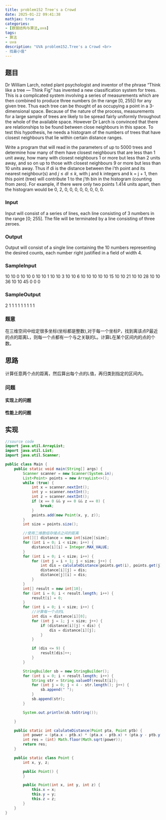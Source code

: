 ```yaml
---
title: problem152 Tree's a Crowd
date: 2025-01-22 09:41:38
mathjax: true
categories:
- [数据结构与算法,uva]
tags:
- 算法
- uva
description: "UVA problem152.Tree's a Crowd <br>
- 找最小值"
---
```


## 题目

Dr William Larch, noted plant psychologist and inventor of the phrase “Think like a tree — Think Fig” has invented a new classification system for trees. This is a complicated system involving a series of measurements which are then combined to produce three numbers (in the range [0, 255]) for any given tree. Thus each tree can be thought of as occupying a point in a 3-dimensional space. Because of the nature of the process, measurements for a large sample of trees are likely to be spread fairly uniformly throughout the whole of the available space. However Dr Larch is convinced that there are relationships to be found between close neighbours in this space. To test this hypothesis, he needs a histogram of the numbers of trees that have closest neighbours that lie within certain distance ranges.

Write a program that will read in the parameters of up to 5000 trees and determine how many of them have closest neighbours that are less than 1 unit away, how many with closest neighbours 1 or more but less than 2 units away, and so on up to those with closest neighbours 9 or more but less than 10 units away. Thus if di is the distance between the i’th point and its nearest neighbour(s) and $j \leq di \leq k$, with j and k integers and k = j + 1, then this point (tree) will contribute 1 to the j’th bin in the histogram (counting from zero). For example, if there were only two points 1.414 units apart, then the histogram would be 0, 2, 0, 0, 0, 0, 0, 0, 0, 0.

### Input

Input will consist of a series of lines, each line consisting of 3 numbers in the range [0; 255]. The file will be terminated by a line consisting of three zeroes.

### Output

Output will consist of a single line containing the 10 numbers representing the desired counts, each number right justified in a field of width 4.

### SampleInput

10 10 0
10 10 0
10 10 1
10 10 3
10 10 6
10 10 10
10 10 15
10 10 21
10 10 28
10 10 36
10 10 45
0 0 0

### SampleOutput

2 1 1 1 1 1 1 1 1 1

### 题意

在三维空间中给定很多坐标(坐标都是整数),对于每一个坐标P，找到离该点P最近的点的距离L，则每一个点都有一个与之关联的L。计算L在某个区间内的点的个数。

## 思路

计算任意两个点的距离，然后算出每个点的L值，再归类到指定的区间内。

### 问题

#### 实现上的问题

#### 性能上的问题

## 实现

```JAVA .{line-numbers}
//source code
import java.util.ArrayList;
import java.util.List;
import java.util.Scanner;

public class Main {
    public static void main(String[] args) {
        Scanner scanner = new Scanner(System.in);
        List<Point> points = new ArrayList<>();
        while (true) {
            int x = scanner.nextInt();
            int y = scanner.nextInt();
            int z = scanner.nextInt();
            if (x == 0 && y == 0 && z == 0) {
                break;
            }
            points.add(new Point(x, y, z));
        }
        int size = points.size();

        //使用二维数组存储点之间的距离
        int[][] distance = new int[size][size];
        for (int i = 0; i < size; i++) {
            distance[i][i] = Integer.MAX_VALUE;
        }
        for (int i = 0; i < size; i++) {
            for (int j = i + 1; j < size; j++) {
                int dis = calulateDistance(points.get(i), points.get(j));
                distance[i][j] = dis;
                distance[j][i] = dis;
            }
        }
        int[] result = new int[10];
        for (int i = 0; i < result.length; i++) {
            result[i] = 0;
        }
        for (int i = 0; i < size; i++) {
            //计算每一个点的L
            int dis = distance[i][0];
            for (int j = 1; j < size; j++) {
                if (distance[i][j] < dis) {
                    dis = distance[i][j];
                }
            }

            if (dis <= 9) {
                result[dis]++;
            }
        }

        StringBuilder sb = new StringBuilder();
        for (int i = 0; i < result.length; i++) {
            String str = String.valueOf(result[i]);
            for (int j = 0; j < 4 - str.length(); j++) {
                sb.append(" ");
            }
            sb.append(str);
        }

        System.out.println(sb.toString());

    }

    public static int calulateDistance(Point pta, Point ptb) {
        int power = (pta.x - ptb.x) * (pta.x - ptb.x) + (pta.y - ptb.y) * (pta.y - ptb.y) + (pta.z - ptb.z) * (pta.z - ptb.z);
        int res = (int) Math.floor(Math.sqrt(power));
        return res;
    }

    public static class Point {
        int x, y, z;

        public Point() {
        }

        public Point(int x, int y, int z) {
            this.x = x;
            this.y = y;
            this.z = z;
        }
    }
}
```
